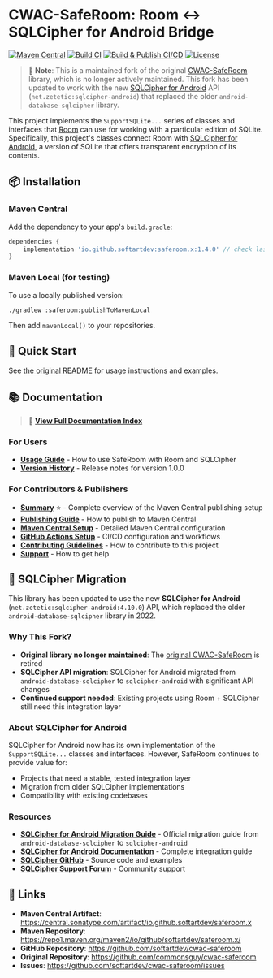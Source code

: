 # CWAC-SafeRoom: Room ↔ SQLCipher for Android Bridge

[![Maven Central](https://img.shields.io/maven-central/v/io.github.softartdev/saferoom.x.svg)](https://central.sonatype.com/artifact/io.github.softartdev/saferoom.x)
[![Build CI](https://github.com/softartdev/cwac-saferoom/actions/workflows/build_only.yml/badge.svg)](https://github.com/softartdev/cwac-saferoom/actions/workflows/build_only.yml)
[![Build & Publish CI/CD](https://github.com/softartdev/cwac-saferoom/actions/workflows/build_publish.yml/badge.svg)](https://github.com/softartdev/cwac-saferoom/actions/workflows/build_publish.yml)
[![License](https://img.shields.io/badge/License-Apache%202.0-blue.svg)](https://opensource.org/licenses/Apache-2.0)

> **📢 Note**: This is a maintained fork of the original [CWAC-SafeRoom](https://github.com/commonsguy/cwac-saferoom) library, which is no longer actively maintained. This fork has been updated to work with the new [SQLCipher for Android](https://www.zetetic.net/sqlcipher/sqlcipher-for-android/) API (`net.zetetic:sqlcipher-android`) that replaced the older `android-database-sqlcipher` library.

This project implements the `SupportSQLite...` series of classes and interfaces
that [Room](https://developer.android.com/topic/libraries/architecture/room.html)
can use for working with a particular edition of SQLite. Specifically, this
project's classes connect Room
with [SQLCipher for Android](https://www.zetetic.net/sqlcipher/sqlcipher-for-android/),
a version of SQLite that offers transparent encryption of its contents.

## 📦 Installation

### Maven Central

Add the dependency to your app's `build.gradle`:

```gradle
dependencies {
    implementation 'io.github.softartdev:saferoom.x:1.4.0' // check last version in Maven Central badge
}
```

### Maven Local (for testing)

To use a locally published version:

```bash
./gradlew :saferoom:publishToMavenLocal
```

Then add `mavenLocal()` to your repositories.

## 🚀 Quick Start

See [the original README](doc/README-original.markdown) for usage instructions and examples.

## 📚 Documentation

> **📖 [View Full Documentation Index](./doc/INDEX.md)**

### For Users

- **[Usage Guide](doc/README-original.markdown)** - How to use SafeRoom with Room and SQLCipher
- **[Version History](./doc/README-1.0.0.md)** - Release notes for version 1.0.0

### For Contributors & Publishers

- **[Summary](./doc/SUMMARY.md)** ⭐ - Complete overview of the Maven Central publishing setup
- **[Publishing Guide](./doc/PUBLISHING.md)** - How to publish to Maven Central
- **[Maven Central Setup](./doc/MAVEN_CENTRAL_SETUP.md)** - Detailed Maven Central configuration
- **[GitHub Actions Setup](./doc/GITHUB_ACTIONS_SETUP.md)** - CI/CD configuration and workflows
- **[Contributing Guidelines](./doc/CONTRIBUTING.md)** - How to contribute to this project
- **[Support](./doc/SUPPORT.md)** - How to get help

## 🔄 SQLCipher Migration

This library has been updated to use the new **SQLCipher for Android** (`net.zetetic:sqlcipher-android:4.10.0`) API, which replaced the older `android-database-sqlcipher` library in 2022.

### Why This Fork?

- **Original library no longer maintained**: The [original CWAC-SafeRoom](https://github.com/commonsguy/cwac-saferoom) is retired
- **SQLCipher API migration**: SQLCipher for Android migrated from `android-database-sqlcipher` to `sqlcipher-android` with significant API changes
- **Continued support needed**: Existing projects using Room + SQLCipher still need this integration layer

### About SQLCipher for Android

SQLCipher for Android now has its own implementation of the `SupportSQLite...` classes and interfaces. However, SafeRoom continues to provide value for:

- Projects that need a stable, tested integration layer
- Migration from older SQLCipher implementations
- Compatibility with existing codebases

### Resources

- **[SQLCipher for Android Migration Guide](https://www.zetetic.net/sqlcipher/sqlcipher-for-android-migration/)** - Official migration guide from `android-database-sqlcipher` to `sqlcipher-android`
- **[SQLCipher for Android Documentation](https://www.zetetic.net/sqlcipher/sqlcipher-for-android/)** - Complete integration guide
- **[SQLCipher GitHub](https://github.com/sqlcipher/android-database-sqlcipher)** - Source code and examples
- **[SQLCipher Support Forum](https://discuss.zetetic.net/c/sqlcipher)** - Community support

## 🔗 Links

- **Maven Central Artifact**: https://central.sonatype.com/artifact/io.github.softartdev/saferoom.x
- **Maven Repository**: https://repo1.maven.org/maven2/io/github/softartdev/saferoom.x/
- **GitHub Repository**: https://github.com/softartdev/cwac-saferoom
- **Original Repository**: https://github.com/commonsguy/cwac-saferoom
- **Issues**: https://github.com/softartdev/cwac-saferoom/issues
